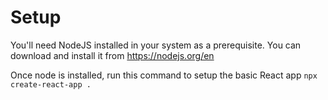 # Setup

You'll need NodeJS installed in your system as a prerequisite. You can download and install it from https://nodejs.org/en

Once node is installed, run this command to setup the basic React app
`npx create-react-app .`
